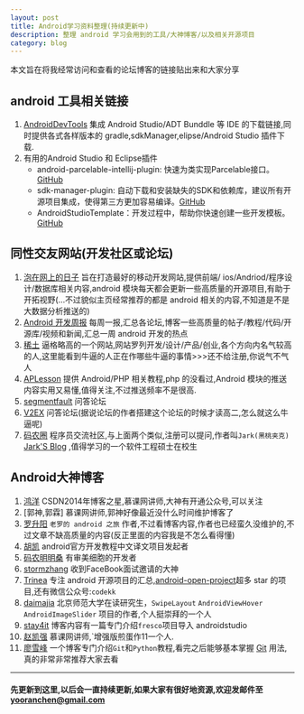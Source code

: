 ```yaml
---
layout: post
title: Android学习资料整理(持续更新中)
description: 整理 android 学习会用到的工具/大神博客/以及相关开源项目
category: blog
---
```

本文旨在将我经常访问和查看的论坛博客的链接贴出来和大家分享

##		android 工具相关链接
1.	[AndroidDevTools](http://www.androiddevtools.cn/) 集成 Android Studio/ADT Bunddle 等 IDE 的下载链接,同时提供各式各样版本的 gradle,sdkManager,elipse/Android Studio 插件下载.
2.	有用的Android Studio 和 Eclipse插件
	*	android-parcelable-intellij-plugin: 快速为类实现Parcelable接口。 [GitHub](https://github.com/mcharmas/android-parcelable-intellij-plugin)
	*	sdk-manager-plugin: 自动下载和安装缺失的SDK和依赖库，建议所有开源项目集成，使得第三方更加容易编译。[GitHub](https://github.com/JakeWharton/sdk-manager-plugin)
	*	AndroidStudioTemplate：开发过程中，帮助你快速创建一些开发模板。[GitHub](https://github.com/gabrielemariotti/AndroidStudioTemplate)
	
##	同性交友网站(开发社区或论坛)
1.	[泡在网上的日子](http://www.jcodecraeer.com/) 旨在打造最好的移动开发网站,提供前端/ ios/Andriod/程序设计/数据库相关内容,android 模块每天都会更新一些高质量的开源项目,有助于开拓视野(...不过貌似主页经常推荐的都是 android 相关的内容,不知道是不是大数据分析推送的)
2.	[Android 开发周报](http://www.androidweekly.cn/) 每周一报,汇总各论坛,博客一些高质量的帖子/教程/代码/开源库/视频和新闻,汇总一周 android 开发的热点
3.	[稀土](https://xitu.io/) 逼格略高的一个网站,网站罗列开发/设计/产品/创业,各个方向内名气较高的人,这里能看到牛逼的人正在作哪些牛逼的事情>>>还不给注册,你说气不气人
4.	[APLesson](http://www.aplesson.com/) 提供 Android/PHP 相关教程,php 的没看过,Android 模块的推送内容实用又易懂,值得关注,不过推送频率不是很高.
5.	[segmentfault](http://segmentfault.com/) 问答论坛
6.	[V2EX](https://www.v2ex.com/)	问答论坛(据说论坛的作者搭建这个论坛的时候才读高二,怎么就这么牛逼呢)
7.	[码农圈](https://coderq.com/) 程序员交流社区,与上面两个类似,注册可以提问,作者叫`Jark(黑桃夹克)` [Jark'S Blog](http://wuchong.me/) ,值得学习的一个软件工程硕士在校生

##	Android大神博客
1.	[鸿洋](http://blog.csdn.net/lmj623565791) CSDN2014年博客之星,慕课网讲师,大神有开通公众号,可以关注
2.	[郭神,郭霖] 慕课网讲师,郭神好像最近没什么时间维护博客了
3.	[罗升阳](http://blog.csdn.net/luoshengyang) `老罗的 android 之旅` 作者,不过看博客内容,作者也已经蛮久没维护的,不过文章不缺高质量的内容(反正里面的内容我是不怎么看得懂)
4.	[胡凯](http://hukai.me/blog/archives/) android官方开发教程中文译文项目发起者
5.	[码农明明桑](http://blog.isming.me/) 有审美细胞的开发者
6.	[stormzhang](http://stormzhang.com/posts.html) 收到FaceBook面试邀请的大神
7.	[Trinea](http://www.trinea.cn/) 专注 android 开源项目的汇总,[android-open-project](https://github.com/Trinea/android-open-project)超多 star 的项目,还有微信公众号:`codekk`
8.	[daimajia](http://blog.daimajia.com/) 北京师范大学在读研究生，`SwipeLayout` `AndroidViewHover` `AndroidImageSlider` 项目的作者,个人挺崇拜的一个人
9.	[stay4it](http://www.cnblogs.com/stay/) 博客内容有一篇专门介绍`fresco`项目导入 androidstudio
10.	[赵凯强](http://my.csdn.net/bz419927089) 慕课网讲师,`增强版煎蛋作11一个人.
11.	[廖雪峰](http://www.liaoxuefeng.com/) 一个博客专门介绍`Git`和`Python`教程,看完之后能够基本掌握 [Git](http://www.git-scm.com/download/) 用法,真的非常非常推荐大家去看

***
####	先更新到这里,以后会一直持续更新,如果大家有很好地资源,欢迎发邮件至 <yooranchen@gmail.com>
